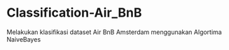 # Classification-Air_BnB
Melakukan klasifikasi dataset Air BnB Amsterdam menggunakan Algortima NaiveBayes
